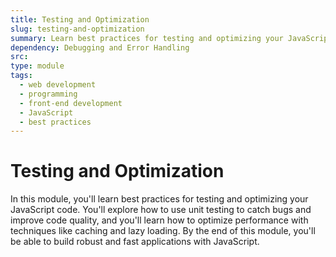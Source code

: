 ```yaml
---
title: Testing and Optimization
slug: testing-and-optimization
summary: Learn best practices for testing and optimizing your JavaScript code, including unit testing and performance optimization. Build robust and fast applications with our course.
dependency: Debugging and Error Handling
src:
type: module
tags:
  - web development
  - programming
  - front-end development
  - JavaScript
  - best practices
---
```


# Testing and Optimization

In this module, you'll learn best practices for testing and optimizing your JavaScript code. You'll explore how to use unit testing to catch bugs and improve code quality, and you'll learn how to optimize performance with techniques like caching and lazy loading. By the end of this module, you'll be able to build robust and fast applications with JavaScript.
